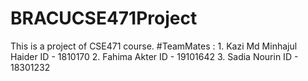 # BRACUCSE471Project
This is a project of CSE471 course. #TeamMates : 1. Kazi Md Minhajul Haider ID - 1810170 2. Fahima Akter ID - 19101642 3. Sadia Nourin ID - 18301232

